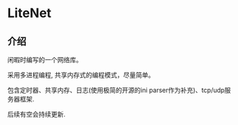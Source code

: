 # LiteNet

## 介绍
闲暇时编写的一个网络库。

采用多进程编程, 共享内存式的编程模式，尽量简单。

包含定时器、共享内存、日志(使用极简的开源的ini parser作为补充)、tcp/udp服务器框架.

后续有空会持续更新.
